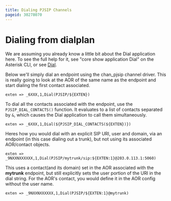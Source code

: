 ```yaml
---
title: Dialing PJSIP Channels
pageid: 30278070
---
```


Dialing from dialplan
=====================

We are assuming you already know a little bit about the Dial application here. To see the full help for it, see "core show application Dial" on the Asterisk CLI, or see [Dial](/Latest_API/API_Documentation/Dialplan_Applications/Dial).

Below we'll simply dial an endpoint using the chan_pjsip channel driver. This is really going to look at the AOR of the same name as the endpoint and start dialing the first contact associated.

```
exten => _6XXX,1,Dial(PJSIP/${EXTEN})

```

To dial all the contacts associated with the endpoint, use the `PJSIP_DIAL_CONTACTS()` function. It evaluates to a list of contacts separated by `&`, which causes the Dial application to call them simultaneously.

```
exten => _6XXX,1,Dial(${PJSIP_DIAL_CONTACTS(${EXTEN})})

```

Heres how you would dial with an explicit SIP URI, user and domain, via an endpoint (in this case dialing out a trunk), but not using its associated AOR/contact objects.

```
exten => _9NXXNXXXXXX,1,Dial(PJSIP/mytrunk/sip:${EXTEN:1}@203.0.113.1:5060)

```

This uses a contact(and its domain) set in the AOR associated with the **mytrunk** endpoint, but still explicitly sets the user portion of the URI in the dial string. For the AOR's contact, you would define it in the AOR config without the user name.

```
exten => _9NXXNXXXXXX,1,Dial(PJSIP/${EXTEN:1}@mytrunk)

```
